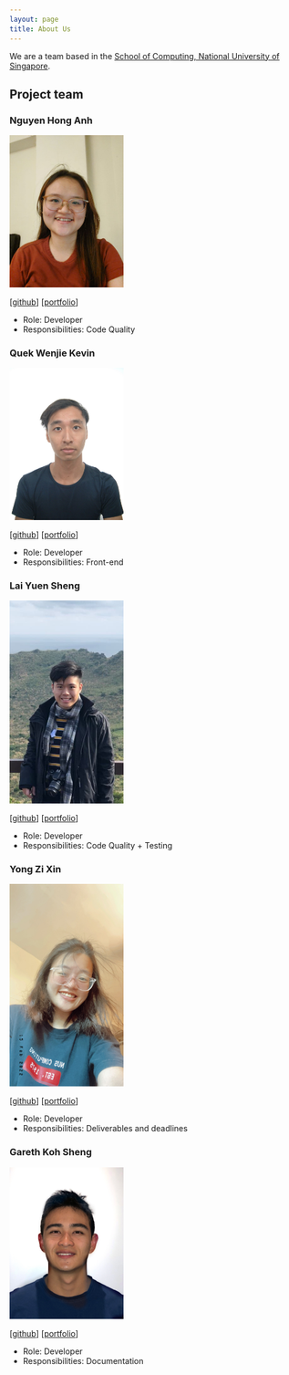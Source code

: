 ```yaml
---
layout: page
title: About Us
---
```


We are a team based in the [School of Computing, National University of Singapore](http://www.comp.nus.edu.sg).

## Project team

### Nguyen Hong Anh

<img src="images/honganhcs.png" width="200px">

[[github](http://github.com/honganhcs)]
[[portfolio](team/honganhcs.md)]

* Role: Developer
* Responsibilities: Code Quality

### Quek Wenjie Kevin

<img src="images/kev-intq.png" width="200px">

[[github](http://github.com/kev-intq)] [[portfolio](team/kev-intq.md)]

* Role: Developer
* Responsibilities: Front-end

### Lai Yuen Sheng

<img src="images/seanlaiys.png" width="200px">

[[github](http://github.com/seanlaiys)]
[[portfolio](team/seanlaiys.md)]

* Role: Developer
* Responsibilities: Code Quality + Testing

### Yong Zi Xin

<img src="images/zixin448.png" width="200px">

[[github](http://github.com/zixin448)]
[[portfolio](team/zixin448.md)]

* Role: Developer
* Responsibilities: Deliverables and deadlines

### Gareth Koh Sheng

<img src="images/garethkoh.png" width="200px">

[[github](http://github.com/garethkoh)]
[[portfolio](team/garethkoh.md)]

* Role: Developer
* Responsibilities: Documentation
